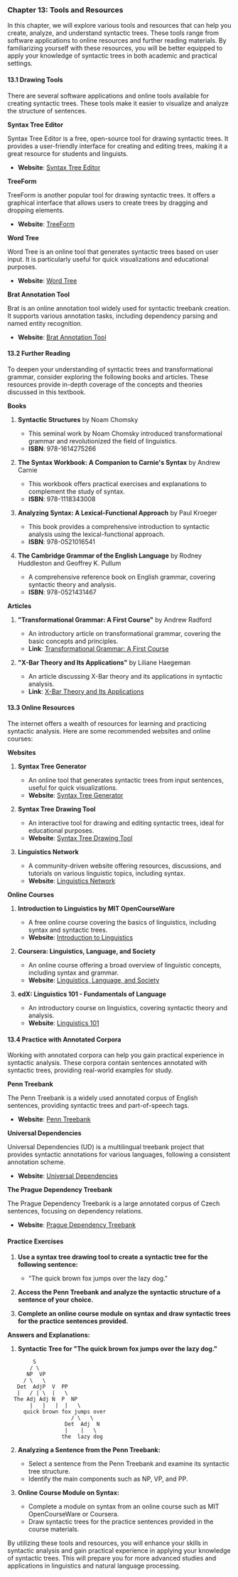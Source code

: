### Chapter 13: Tools and Resources

In this chapter, we will explore various tools and resources that can help you create, analyze, and understand syntactic trees. These tools range from software applications to online resources and further reading materials. By familiarizing yourself with these resources, you will be better equipped to apply your knowledge of syntactic trees in both academic and practical settings.

#### 13.1 Drawing Tools

There are several software applications and online tools available for creating syntactic trees. These tools make it easier to visualize and analyze the structure of sentences.

**Syntax Tree Editor**

Syntax Tree Editor is a free, open-source tool for drawing syntactic trees. It provides a user-friendly interface for creating and editing trees, making it a great resource for students and linguists.

- **Website**: [Syntax Tree Editor](http://yohasebe.com/syntax-tree-editor/)

**TreeForm**

TreeForm is another popular tool for drawing syntactic trees. It offers a graphical interface that allows users to create trees by dragging and dropping elements.

- **Website**: [TreeForm](https://sourceforge.net/projects/treeform/)

**Word Tree**

Word Tree is an online tool that generates syntactic trees based on user input. It is particularly useful for quick visualizations and educational purposes.

- **Website**: [Word Tree](http://mshang.ca/syntree/)

**Brat Annotation Tool**

Brat is an online annotation tool widely used for syntactic treebank creation. It supports various annotation tasks, including dependency parsing and named entity recognition.

- **Website**: [Brat Annotation Tool](http://brat.nlplab.org/)

#### 13.2 Further Reading

To deepen your understanding of syntactic trees and transformational grammar, consider exploring the following books and articles. These resources provide in-depth coverage of the concepts and theories discussed in this textbook.

**Books**

1. **Syntactic Structures** by Noam Chomsky
   - This seminal work by Noam Chomsky introduced transformational grammar and revolutionized the field of linguistics.
   - **ISBN**: 978-1614275266

2. **The Syntax Workbook: A Companion to Carnie's Syntax** by Andrew Carnie
   - This workbook offers practical exercises and explanations to complement the study of syntax.
   - **ISBN**: 978-1118343008

3. **Analyzing Syntax: A Lexical-Functional Approach** by Paul Kroeger
   - This book provides a comprehensive introduction to syntactic analysis using the lexical-functional approach.
   - **ISBN**: 978-0521016541

4. **The Cambridge Grammar of the English Language** by Rodney Huddleston and Geoffrey K. Pullum
   - A comprehensive reference book on English grammar, covering syntactic theory and analysis.
   - **ISBN**: 978-0521431467

**Articles**

1. **"Transformational Grammar: A First Course"** by Andrew Radford
   - An introductory article on transformational grammar, covering the basic concepts and principles.
   - **Link**: [Transformational Grammar: A First Course](https://www.cambridge.org/core/books/transformational-grammar/3F4D9CBA95C3D59367D3963E6D80C7C8)

2. **"X-Bar Theory and Its Applications"** by Liliane Haegeman
   - An article discussing X-Bar theory and its applications in syntactic analysis.
   - **Link**: [X-Bar Theory and Its Applications](https://www.cambridge.org/core/books/word-and-world-in-x-bar-theory/03F4E3E5A8D77C3D93D7F91600C3A8D9)

#### 13.3 Online Resources

The internet offers a wealth of resources for learning and practicing syntactic analysis. Here are some recommended websites and online courses:

**Websites**

1. **Syntax Tree Generator**
   - An online tool that generates syntactic trees from input sentences, useful for quick visualizations.
   - **Website**: [Syntax Tree Generator](http://ironcreek.net/syntaxtree/)

2. **Syntax Tree Drawing Tool**
   - An interactive tool for drawing and editing syntactic trees, ideal for educational purposes.
   - **Website**: [Syntax Tree Drawing Tool](http://www.essex.ac.uk/linguistics/external/clmt/latex4ling/trees/)

3. **Linguistics Network**
   - A community-driven website offering resources, discussions, and tutorials on various linguistic topics, including syntax.
   - **Website**: [Linguistics Network](https://linguisticsnetwork.com/)

**Online Courses**

1. **Introduction to Linguistics by MIT OpenCourseWare**
   - A free online course covering the basics of linguistics, including syntax and syntactic trees.
   - **Website**: [Introduction to Linguistics](https://ocw.mit.edu/courses/linguistics-and-philosophy/24-900-introduction-to-linguistics-fall-2013/)

2. **Coursera: Linguistics, Language, and Society**
   - An online course offering a broad overview of linguistic concepts, including syntax and grammar.
   - **Website**: [Linguistics, Language, and Society](https://www.coursera.org/learn/linguistics)

3. **edX: Linguistics 101 - Fundamentals of Language**
   - An introductory course on linguistics, covering syntactic theory and analysis.
   - **Website**: [Linguistics 101](https://www.edx.org/course/linguistics-101-fundamentals-of-language)

#### 13.4 Practice with Annotated Corpora

Working with annotated corpora can help you gain practical experience in syntactic analysis. These corpora contain sentences annotated with syntactic trees, providing real-world examples for study.

**Penn Treebank**

The Penn Treebank is a widely used annotated corpus of English sentences, providing syntactic trees and part-of-speech tags.

- **Website**: [Penn Treebank](https://catalog.ldc.upenn.edu/LDC99T42)

**Universal Dependencies**

Universal Dependencies (UD) is a multilingual treebank project that provides syntactic annotations for various languages, following a consistent annotation scheme.

- **Website**: [Universal Dependencies](https://universaldependencies.org/)

**The Prague Dependency Treebank**

The Prague Dependency Treebank is a large annotated corpus of Czech sentences, focusing on dependency relations.

- **Website**: [Prague Dependency Treebank](https://ufal.mff.cuni.cz/pdt2.0)

#### Practice Exercises

1. **Use a syntax tree drawing tool to create a syntactic tree for the following sentence:**
   - "The quick brown fox jumps over the lazy dog."

2. **Access the Penn Treebank and analyze the syntactic structure of a sentence of your choice.**

3. **Complete an online course module on syntax and draw syntactic trees for the practice sentences provided.**

**Answers and Explanations:**

1. **Syntactic Tree for "The quick brown fox jumps over the lazy dog."**
```
        S
       / \
      NP  VP
     / \   \
   Det  AdjP  V  PP
   |   / | \  |   \
  The Adj Adj N  P  NP
       |   |   |  |   \
     quick brown fox jumps over
                    / \   \
                  Det  Adj  N
                  |    |   \
                 the  lazy dog
```

2. **Analyzing a Sentence from the Penn Treebank:**
   - Select a sentence from the Penn Treebank and examine its syntactic tree structure.
   - Identify the main components such as NP, VP, and PP.

3. **Online Course Module on Syntax:**
   - Complete a module on syntax from an online course such as MIT OpenCourseWare or Coursera.
   - Draw syntactic trees for the practice sentences provided in the course materials.

By utilizing these tools and resources, you will enhance your skills in syntactic analysis and gain practical experience in applying your knowledge of syntactic trees. This will prepare you for more advanced studies and applications in linguistics and natural language processing. 
